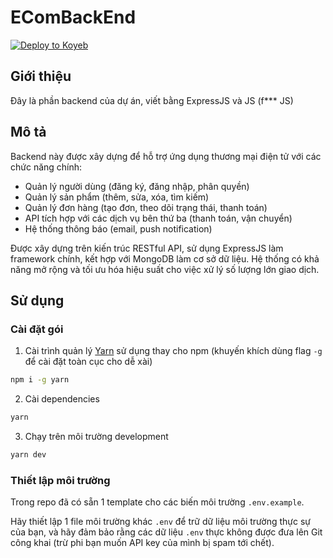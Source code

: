 # EComBackEnd

[![Deploy to Koyeb](https://www.koyeb.com/static/images/deploy/button.svg)](https://app.koyeb.com/deploy?name=ecombackend&repository=hungtran3011%2FEComBackend&branch=main)

## Giới thiệu

Đây là phần backend của dự án, viết bằng ExpressJS và JS (f*** JS)

## Mô tả

Backend này được xây dựng để hỗ trợ ứng dụng thương mại điện tử với các chức năng chính:

- Quản lý người dùng (đăng ký, đăng nhập, phân quyền)
- Quản lý sản phẩm (thêm, sửa, xóa, tìm kiếm)
- Quản lý đơn hàng (tạo đơn, theo dõi trạng thái, thanh toán)
- API tích hợp với các dịch vụ bên thứ ba (thanh toán, vận chuyển)
- Hệ thống thông báo (email, push notification)

Được xây dựng trên kiến trúc RESTful API, sử dụng ExpressJS làm framework chính, kết hợp với MongoDB làm cơ sở dữ liệu. Hệ thống có khả năng mở rộng và tối ưu hóa hiệu suất cho việc xử lý số lượng lớn giao dịch.

## Sử dụng

### Cài đặt gói

1. Cài trình quản lý [Yarn](https://yarnpkg.com/) sử dụng thay cho npm (khuyến khích dùng flag `-g` để cài đặt toàn cục  cho dễ xài)

```bash
npm i -g yarn
```

2. Cài dependencies

```bash
yarn
```

3. Chạy trên môi trường development

```bash
yarn dev
```

### Thiết lập môi trường

Trong repo đã có sẵn 1 template cho các biến môi trường `.env.example`.

Hãy thiết lập 1 file môi trường khác `.env` để trữ dữ liệu môi trường thực sự của bạn, và hãy đảm bảo rằng các dữ liệu `.env` thực không được đưa lên Git công khai (trừ phi bạn muốn API key của mình bị spam tới chết).

